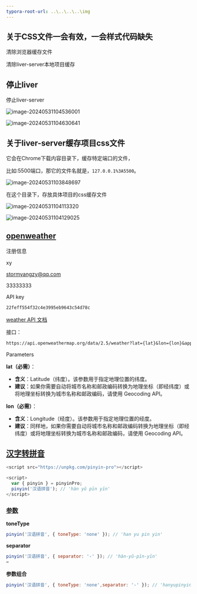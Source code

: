 ```yaml
---
typora-root-url: ..\..\..\..\img
---
```




## 关于CSS文件一会有效，一会样式代码缺失

清除浏览器缓存文件

清除liver-server本地项目缓存





## 停止liver

停止liver-server

![image-20240531104536001](/image-20240531104536001.png)



![image-20240531104630641](/image-20240531104630641.png)



 

## 关于liver-server缓存项目css文件

它会在Chrome下载内容目录下，缓存特定端口的文件，

比如:5500端口，那它的文件名就是，`127.0.0.1%3A5500`。

![image-20240531103848697](image-20240531103848697.png)

在这个目录下，存放具体项目的css缓存文件

![image-20240531104113320](/image-20240531104113320.png)

![image-20240531104129025](/image-20240531104129025.png)





## [openweather](https://openweathermap.org/)

注册信息

xy

stormyangzy@qq.com

33333333





API key

```txt
22feff554f32c4e3995eb9643c54d78c
```





[weather API 文档](https://openweathermap.org/current)

接口：

```txt
https://api.openweathermap.org/data/2.5/weather?lat={lat}&lon={lon}&appid={API key}
```

Parameters

**lat（必需）**：

- **含义**：Latitude（纬度）。该参数用于指定地理位置的纬度。
- **建议**：如果你需要自动将城市名称和邮政编码转换为地理坐标（即经纬度）或将地理坐标转换为城市名称和邮政编码，请使用 Geocoding API。

**lon（必需）**：

- **含义**：Longitude（经度）。该参数用于指定地理位置的经度。
- **建议**：同样地，如果你需要自动将城市名称和邮政编码转换为地理坐标（即经纬度）或将地理坐标转换为城市名称和邮政编码，请使用 Geocoding API。





## [汉字转拼音](https://pinyin-pro.cn/guide/start.html)

```js
<script src="https://unpkg.com/pinyin-pro"></script>

<script>
  var { pinyin } = pinyinPro;
  pinyin('汉语拼音'); // 'hàn yǔ pīn yīn'
</script>
```

### [参数](https://pinyin-pro.cn/use/pinyin.html#%E8%AF%AD%E6%B3%95%E5%8F%8A%E5%8F%82%E6%95%B0)

**toneType**

```js
pinyin('汉语拼音', { toneType: 'none' }); // 'han yu pin yin'
```

**separator**

```js
pinyin('汉语拼音', { separator: '-' }); // 'hàn-yǔ-pīn-yīn'
=
```

**参数组合**

```js
pinyin('汉语拼音', { toneType: 'none',separator: '-' }); // 'hanyupinyin'
```

